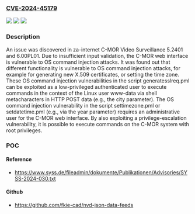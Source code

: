 ### [CVE-2024-45179](https://cve.mitre.org/cgi-bin/cvename.cgi?name=CVE-2024-45179)
![](https://img.shields.io/static/v1?label=Product&message=n%2Fa&color=blue)
![](https://img.shields.io/static/v1?label=Version&message=n%2Fa&color=blue)
![](https://img.shields.io/static/v1?label=Vulnerability&message=n%2Fa&color=brighgreen)

### Description

An issue was discovered in za-internet C-MOR Video Surveillance 5.2401 and 6.00PL01. Due to insufficient input validation, the C-MOR web interface is vulnerable to OS command injection attacks. It was found out that different functionality is vulnerable to OS command injection attacks, for example for generating new X.509 certificates, or setting the time zone. These OS command injection vulnerabilities in the script generatesslreq.pml can be exploited as a low-privileged authenticated user to execute commands in the context of the Linux user www-data via shell metacharacters in HTTP POST data (e.g., the city parameter). The OS command injection vulnerability in the script settimezone.pml or setdatetime.pml (e.g., via the year parameter) requires an administrative user for the C-MOR web interface. By also exploiting a privilege-escalation vulnerability, it is possible to execute commands on the C-MOR system with root privileges.

### POC

#### Reference
- https://www.syss.de/fileadmin/dokumente/Publikationen/Advisories/SYSS-2024-030.txt

#### Github
- https://github.com/fkie-cad/nvd-json-data-feeds

